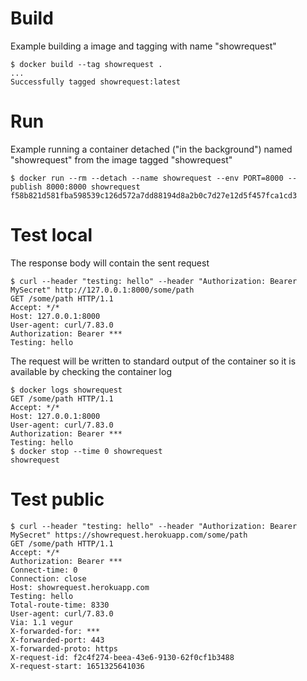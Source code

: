 # Build

Example building a image and tagging with name "showrequest"

    $ docker build --tag showrequest .
    ...
    Successfully tagged showrequest:latest

# Run

Example running a container detached ("in the background") named "showrequest" from the image tagged "showrequest"

    $ docker run --rm --detach --name showrequest --env PORT=8000 --publish 8000:8000 showrequest
    f58b821d581fba598539c126d572a7dd88194d8a2b0c7d27e12d5f457fca1cd3

# Test local

The response body will contain the sent request

    $ curl --header "testing: hello" --header "Authorization: Bearer MySecret" http://127.0.0.1:8000/some/path
    GET /some/path HTTP/1.1
    Accept: */*
    Host: 127.0.0.1:8000
    User-agent: curl/7.83.0
    Authorization: Bearer ***
    Testing: hello

The request will be written to standard output of the container so it is available by checking the container log

    $ docker logs showrequest
    GET /some/path HTTP/1.1
    Accept: */*
    Host: 127.0.0.1:8000
    User-agent: curl/7.83.0
    Authorization: Bearer ***
    Testing: hello
    $ docker stop --time 0 showrequest
    showrequest

# Test public

    $ curl --header "testing: hello" --header "Authorization: Bearer MySecret" https://showrequest.herokuapp.com/some/path
    GET /some/path HTTP/1.1
    Accept: */*
    Authorization: Bearer ***
    Connect-time: 0
    Connection: close
    Host: showrequest.herokuapp.com
    Testing: hello
    Total-route-time: 8330
    User-agent: curl/7.83.0
    Via: 1.1 vegur
    X-forwarded-for: ***
    X-forwarded-port: 443
    X-forwarded-proto: https
    X-request-id: f2c4f274-beea-43e6-9130-62f0cf1b3488
    X-request-start: 1651325641036

